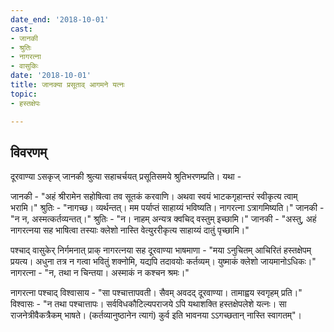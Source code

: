 ```yaml
---
date_end: '2018-10-01'
cast:
- जानकी
- श्रुतिः
- नागरत्ना
- वासुकिः
date: '2018-10-01'
title: जानक्या प्रसूताव् आगमने यत्नः
topic:
- हस्तक्षेपः

---
```


## विवरणम्
दूरवाण्या ऽसकृज् जानकी श्रुत्या सहाचर्चयत् प्रसूतिसमये श्रुतिभरणम्प्रति। यथा -

जानकी - "अहं श्रीरामेन सहोषित्वा तव सूतकं करवाणि। अथवा स्वयं भाटकगृहान्तरं स्वीकृत्य त्वाम् भरामि।"
श्रुतिः - "नागच्छ। व्यर्थन्तत्। मम पर्याप्तं साहाय्यं भविष्यति। नागरत्ना ऽत्रागमिष्यति।"
जानकी - "न न, अस्मत्कर्तव्यन्तत्।"
श्रुतिः - "न। नाहम् अन्यत्र क्वचिद् वस्तुम् इच्छामि।"
जानकी - "अस्तु, अहं नागरत्नया सह भाषित्वा तस्याः क्लेशो नास्ति वेत्युररीकृत्य साहाय्यं दातुं पृच्छामि।"

पश्चाद् वासुकेर् निर्गमनात् प्राक् नागरत्नया सह दूरवाण्या भाषमाणा - "मया ऽनुचितम् आचिरितं हस्तक्षेपम् प्रयत्य। अधुना तत्र न गत्वा भवितुं शक्नोमि, यद्यपि तदावयोः कर्तव्यम्। युष्माकं क्लेशो जायमानोऽधिकः।"
नागरत्ना - "न, तथा न चिन्तया। अस्माकं न कश्चन श्रमः।"

नागरत्ना पश्चाद् विश्वासाय - "सा पश्चात्तापवती। सैवम् अवदद् दूरवाण्या। तामाह्वय स्वगृहम् प्रति।"
विश्वासः - "न तथा पश्चात्तापः। सर्वविधकौटिल्यपराजये ऽपि यथाशक्ति हस्तक्षेपलेशे यत्नः। सा राजनेत्रीवैकत्रैकम् भाषते। (कर्तव्यानुष्ठानेन त्यागं) कुर्व इति भावनया ऽऽगच्छतान् नास्ति स्वागतम्"।


